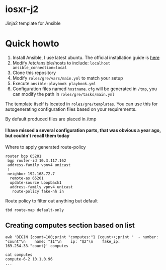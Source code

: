 # iosxr-j2
Jinja2 template for Ansible

# Quick howto
1. Install Ansible, I use latest ubuntu. The official installation guide is [here](http://docs.ansible.com/ansible/intro_installation.html#latest-releases-via-apt-ubuntu)
2. Modify /etc/ansible/hosts to include: `localhost ansible_connection=local`
3. Clone this repository
4. Modify `roles/gre/vars/main.yml` to match your setup
5. Execute 
```ansible-playbook playbook.yml```
6. Configuration files named `hostname.cfg` will be generated in `/tmp`, you can modify the path in `roles/gre/tasks/main.yml`

The template itself is located in `roles/gre/templates`. You can use this for autogenerating configuration files based on your requirements.

By default produced files are placed in /tmp

#### I have missed a several configuration parts, that was obvious a year ago, but couldn't recall them today
Where to apply generated route-policy
```
router bgp 65201
 bgp router-id 10.3.117.162
 address-family vpnv4 unicast
 !
 neighbor 192.168.72.7
  remote-as 65201
  update-source Loopback1
  address-family vpnv4 unicast
   route-policy fake-nh in
```
Route policy to filter out anything but default
```
tbd route-map default-only
```
## Creating computes section based on list
```
awk 'BEGIN {count=100;print "computes:"} {count++;print "  - number: "count"\n    name: "$1"\n    ip: "$2"\n    fake_ip: 169.254.33."count}' computes

cat computes
compute-6-2 10.1.0.96
...
```


